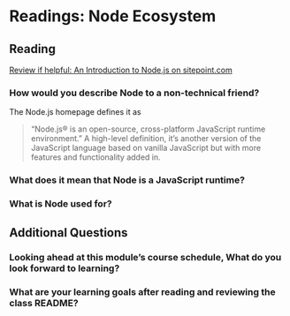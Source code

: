 # Readings: Node Ecosystem  


## Reading  
[Review if helpful: An Introduction to Node.js on sitepoint.com](https://www.sitepoint.com/an-introduction-to-node-js/)  

### How would you describe Node to a non-technical friend?  
The Node.js homepage defines it as
>“Node.js® is an open-source, cross-platform JavaScript runtime environment.”
A high-level definition, it’s another version of the JavaScript language based on vanilla JavaScript but with more features and functionality added in.


### What does it mean that Node is a JavaScript runtime?  
  
  
  
### What is Node used for?  
  
  
## Additional Questions  
### Looking ahead at this module’s course schedule, What do you look forward to learning?  
  
  
### What are your learning goals after reading and reviewing the class README?  
 
 
